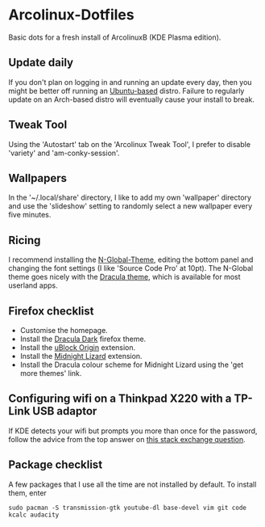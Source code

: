 # Arcolinux-Dotfiles

Basic dots for a fresh install of ArcolinuxB (KDE Plasma edition).

## Update daily

If you don't plan on logging in and running an update every day, then you might be better off running an [Ubuntu-based](https://github.com/sammi-turner/Ubuntu-Studio-Dotfiles) distro. Failure to regularly update on an Arch-based distro will eventually cause your install to break. 

## Tweak Tool

Using the 'Autostart' tab on the 'Arcolinux Tweak Tool', I prefer to disable 'variety' and 'am-conky-session'.

## Wallpapers

In the '~/.local/share' directory, I like to add my own 'wallpaper' directory and use the 'slideshow' setting to randomly select a new wallpaper every five minutes.

## Ricing

I recommend installing the [N-Global-Theme](https://store.kde.org/p/1590092), editing the bottom panel and changing the font settings (I like 'Source Code Pro' at 10pt). The N-Global theme goes nicely with the [Dracula theme](https://draculatheme.com/), which is available for most userland apps.

## Firefox checklist

- Customise the homepage.
- Install the [Dracula Dark](https://addons.mozilla.org/en-GB/firefox/addon/dracula-dark-colorscheme/) firefox theme.
- Install the [uBlock Origin](https://addons.mozilla.org/en-GB/firefox/addon/ublock-origin/) extension.
- Install the [Midnight Lizard](https://addons.mozilla.org/en-GB/firefox/addon/midnight-lizard-quantum/) extension.
- Install the Dracula colour scheme for Midnight Lizard using the 'get more themes' link.

## Configuring wifi on a Thinkpad X220 with a TP-Link USB adaptor

If KDE detects your wifi but prompts you more than once for the password, follow the advice from the top answer on [this stack exchange question](https://unix.stackexchange.com/questions/420497/how-do-i-stop-kwallet-from-asking-my-password-to-let-the-system-connect-to-wifi).

## Package checklist

A few packages that I use all the time are not installed by default. To install them, enter

```
sudo pacman -S transmission-gtk youtube-dl base-devel vim git code kcalc audacity
```
